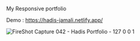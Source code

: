 My Responsive portfolio

Demo : https://hadis-jamali.netlify.app/

![FireShot Capture 042 - Hadis Portfolio - 127 0 0 1](https://github.com/Hadis-jamali/Hadis-Portfolio/assets/132214893/f5c6990a-c871-49ba-af76-73cce8ebb8fe)
